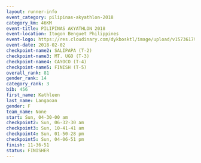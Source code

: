 ```yaml
---
layout: runner-info 
event_category: pilipinas-akyathlon-2018 
category_km: 46KM 
event-title: PILIPINAS AKYATHLON 2018 
event-location: Itogon Benguet Philippines 
event-logo: https://res.cloudinary.com/dykbosktl/image/upload/v1573617968/Logo/akyathlon-logo-new_ifndai.png 
event-date: 2018-02-02 
checkpoint-name2: SALIPAPA (T-2) 
checkpoint-name3: MT. UGO (T-3) 
checkpoint-name4: CAYOCO (T-4) 
checkpoint-name5: FINISH (T-5) 
overall_rank: 81
gender_rank: 14
category_rank: 3
bib: 456
first_name: Kathleen
last_name: Langaoan
gender: F
team_name: None
start: Sun, 04-30-00 am
checkpoint2: Sun, 06-32-30 am
checkpoint3: Sun, 10-41-41 am
checkpoint4: Sun, 01-50-28 pm
checkpoint5: Sun, 04-06-51 pm
finish: 11-36-51
status: FINISHER
---
```

